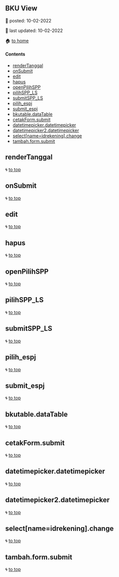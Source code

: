 ## BKU View

:date: posted\: 10-02-2022

:memo: last updated\: 10-02-2022

:house: [to home](https://github.com/ivan17051/blud/blob/master/README.md)

#### Contents

- [renderTanggal](#rendertanggal)
- [onSubmit](#onsubmit)
- [edit](#edit)
- [hapus](#hapus)
- [openPilihSPP](#openpilihspp)
- [pilihSPP_LS](#pilihspp_ls)
- [submitSPP_LS](#submitspp_ls)
- [pilih_espj](#pilih_espj)
- [submit_espj](#submit_espj)
- [bkutable.dataTable](#bkutabledatatable)
- [cetakForm.submit](#cetakformsubmit)
- [datetimepicker.datetimepicker](#datetimepickerdatetimepicker)
- [datetimepicker2.datetimepicker](#datetimepicker2datetimepicker)
- [select[name=idrekening].change](#selectnameidrekeningchange)
- [tambah.form.submit](#tambahformsubmit)

## renderTanggal

:cyclone: [to top](#contents)

## onSubmit

:cyclone: [to top](#contents)

## edit

:cyclone: [to top](#contents)

## hapus

:cyclone: [to top](#contents)

## openPilihSPP

:cyclone: [to top](#contents)

## pilihSPP_LS

:cyclone: [to top](#contents)

## submitSPP_LS

:cyclone: [to top](#contents)

## pilih_espj

:cyclone: [to top](#contents)

## submit_espj

:cyclone: [to top](#contents)

## bkutable.dataTable

:cyclone: [to top](#contents)

## cetakForm.submit

:cyclone: [to top](#contents)

## datetimepicker.datetimepicker

:cyclone: [to top](#contents)

## datetimepicker2.datetimepicker

:cyclone: [to top](#contents)

## select[name=idrekening].change

:cyclone: [to top](#contents)

## tambah.form.submit

:cyclone: [to top](#contents)
